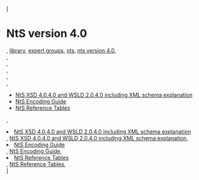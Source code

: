 [

# NtS version 4.0

, <a href="http://www.ris.eu/library" style="text-transform:lowercase;">Library</a>, <a href="http://www.ris.eu/library/expert_groups" style="text-transform:lowercase;">Expert Groups</a>, <a href="http://www.ris.eu/library/expert_groups/nts" style="text-transform:lowercase;">NtS</a>, <a href="http://www.ris.eu/library/expert_groups/nts/nts_version_4_0" style="text-transform:lowercase;">NtS version 4.0</a>,   
,   
,   
,   
,   
, 

*   [NtS XSD 4.0.4.0 and WSLD 2.0.4.0 including XML schema explanation](http://www.ris.eu/docs/File/632/nts_standard_4_0_xsd_and_wsdl___nov_2016.zip)
*   <a href="http://www.ris.eu/library/expert_groups/nts/guides" target="_blank">NtS Encoding Guide</a>
*   [NtS Reference Tables](http://www.ris.eu/library/expert_groups/nts/reference_data)

, <li><a href="http://www.ris.eu/docs/File/632/nts_standard_4_0_xsd_and_wsdl___nov_2016.zip">NtS XSD 4.0.4.0 and WSLD 2.0.4.0 including XML schema explanation</a></li>, [NtS XSD 4.0.4.0 and WSLD 2.0.4.0 including XML schema explanation](http://www.ris.eu/docs/File/632/nts_standard_4_0_xsd_and_wsdl___nov_2016.zip), <li><a href="http://www.ris.eu/library/expert_groups/nts/guides" target="_blank">NtS Encoding Guide</a></li>, <a href="http://www.ris.eu/library/expert_groups/nts/guides" target="_blank">NtS Encoding Guide</a>, <li><a href="http://www.ris.eu/library/expert_groups/nts/reference_data">NtS Reference Tables</a></li>, [NtS Reference Tables](http://www.ris.eu/library/expert_groups/nts/reference_data),   
]